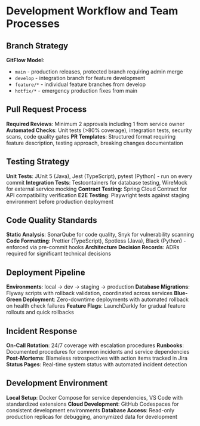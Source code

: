 # Development Workflow and Team Processes

## Branch Strategy

**GitFlow Model**: 
- `main` - production releases, protected branch requiring admin merge
- `develop` - integration branch for feature development
- `feature/*` - individual feature branches from develop
- `hotfix/*` - emergency production fixes from main

## Pull Request Process

**Required Reviews**: Minimum 2 approvals including 1 from service owner
**Automated Checks**: Unit tests (>80% coverage), integration tests, security scans, code quality gates
**PR Templates**: Structured format requiring feature description, testing approach, breaking changes documentation

## Testing Strategy

**Unit Tests**: JUnit 5 (Java), Jest (TypeScript), pytest (Python) - run on every commit
**Integration Tests**: Testcontainers for database testing, WireMock for external service mocking
**Contract Testing**: Spring Cloud Contract for API compatibility verification
**E2E Testing**: Playwright tests against staging environment before production deployment

## Code Quality Standards

**Static Analysis**: SonarQube for code quality, Snyk for vulnerability scanning
**Code Formatting**: Prettier (TypeScript), Spotless (Java), Black (Python) - enforced via pre-commit hooks
**Architecture Decision Records**: ADRs required for significant technical decisions

## Deployment Pipeline

**Environments**: local → dev → staging → production
**Database Migrations**: Flyway scripts with rollback validation, coordinated across services
**Blue-Green Deployment**: Zero-downtime deployments with automated rollback on health check failures
**Feature Flags**: LaunchDarkly for gradual feature rollouts and quick rollbacks

## Incident Response

**On-Call Rotation**: 24/7 coverage with escalation procedures
**Runbooks**: Documented procedures for common incidents and service dependencies
**Post-Mortems**: Blameless retrospectives with action items tracked in Jira
**Status Pages**: Real-time system status with automated incident detection

## Development Environment

**Local Setup**: Docker Compose for service dependencies, VS Code with standardized extensions
**Cloud Development**: GitHub Codespaces for consistent development environments
**Database Access**: Read-only production replicas for debugging, anonymized data for development